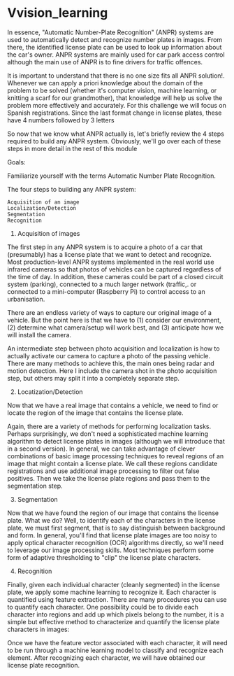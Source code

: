 # Vvision_learning

In essence, "Automatic Number-Plate Recognition" (ANPR) systems are used to automatically detect and recognize number plates in images. From there, the identified license plate can be used to look up information about the car's owner. ANPR systems are mainly used for car park access control although the main use of ANPR is to fine drivers for traffic offences.

It is important to understand that there is no one size fits all ANPR solution!. Whenever we can apply a priori knowledge about the domain of the problem to be solved (whether it's computer vision, machine learning, or knitting a scarf for our grandmother), that knowledge will help us solve the problem more effectively and accurately. For this challenge we will focus on Spanish registrations. Since the last format change in license plates, these have 4 numbers followed by 3 letters

So now that we know what ANPR actually is, let's briefly review the 4 steps required to build any ANPR system. Obviously, we'll go over each of these steps in more detail in the rest of this module

Goals:

Familiarize yourself with the terms Automatic Number Plate Recognition.

The four steps to building any ANPR system:

    Acquisition of an image
    Localization/Detection
    Segmentation
    Recognition

1. Acquisition of images

The first step in any ANPR system is to acquire a photo of a car that (presumably) has a license plate that we want to detect and recognize. Most production-level ANPR systems implemented in the real world use infrared cameras so that photos of vehicles can be captured regardless of the time of day. In addition, these cameras could be part of a closed circuit system (parking), connected to a much larger network (traffic,. or connected to a mini-computer (Raspberry Pi) to control access to an urbanisation.

There are an endless variety of ways to capture our original image of a vehicle. But the point here is that we have to (1) consider our environment, (2) determine what camera/setup will work best, and (3) anticipate how we will install the camera.

An intermediate step between photo acquisition and localization is how to actually activate our camera to capture a photo of the passing vehicle. There are many methods to achieve this, the main ones being radar and motion detection. Here I include the camera shot in the photo acquisition step, but others may split it into a completely separate step.

2. Locatization/Detection

Now that we have a real image that contains a vehicle, we need to find or locate the region of the image that contains the license plate.

Again, there are a variety of methods for performing localization tasks. Perhaps surprisingly, we don't need a sophisticated machine learning algorithm to detect license plates in images (although we will introduce that in a second version). In general, we can take advantage of clever combinations of basic image processing techniques to reveal regions of an image that might contain a license plate. We call these regions candidate registrations and use additional image processing to filter out false positives. Then we take the license plate regions and pass them to the segmentation step.

3. Segmentation

Now that we have found the region of our image that contains the license plate. What we do? Well, to identify each of the characters in the license plate, we must first segment, that is to say distinguish between background and form. In general, you'll find that license plate images are too noisy to apply optical character recognition (OCR) algorithms directly, so we'll need to leverage our image processing skills. Most techniques perform some form of adaptive thresholding to "clip" the license plate characters.

4. Recognition

Finally, given each individual character (cleanly segmented) in the license plate, we apply some machine learning to recognize it. Each character is quantified using feature extraction. There are many procedures you can use to quantify each character. One possibility could be to divide each character into regions and add up which pixels belong to the number, it is a simple but effective method to characterize and quantify the license plate characters in images:

Once we have the feature vector associated with each character, it will need to be run through a machine learning model to classify and recognize each element. After recognizing each character, we will have obtained our license plate recognition.
